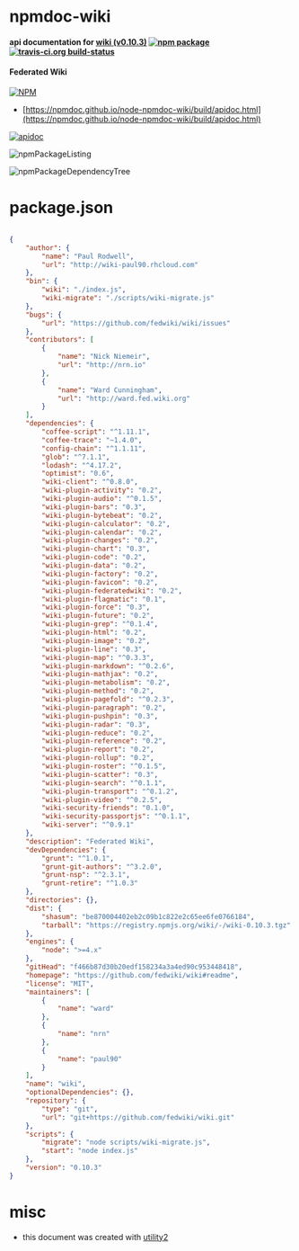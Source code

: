 # npmdoc-wiki

#### api documentation for  [wiki (v0.10.3)](https://github.com/fedwiki/wiki#readme)  [![npm package](https://img.shields.io/npm/v/npmdoc-wiki.svg?style=flat-square)](https://www.npmjs.org/package/npmdoc-wiki) [![travis-ci.org build-status](https://api.travis-ci.org/npmdoc/node-npmdoc-wiki.svg)](https://travis-ci.org/npmdoc/node-npmdoc-wiki)

#### Federated Wiki

[![NPM](https://nodei.co/npm/wiki.png?downloads=true&downloadRank=true&stars=true)](https://www.npmjs.com/package/wiki)

- [https://npmdoc.github.io/node-npmdoc-wiki/build/apidoc.html](https://npmdoc.github.io/node-npmdoc-wiki/build/apidoc.html)

[![apidoc](https://npmdoc.github.io/node-npmdoc-wiki/build/screenCapture.buildCi.browser.%252Ftmp%252Fbuild%252Fapidoc.html.png)](https://npmdoc.github.io/node-npmdoc-wiki/build/apidoc.html)

![npmPackageListing](https://npmdoc.github.io/node-npmdoc-wiki/build/screenCapture.npmPackageListing.svg)

![npmPackageDependencyTree](https://npmdoc.github.io/node-npmdoc-wiki/build/screenCapture.npmPackageDependencyTree.svg)



# package.json

```json

{
    "author": {
        "name": "Paul Rodwell",
        "url": "http://wiki-paul90.rhcloud.com"
    },
    "bin": {
        "wiki": "./index.js",
        "wiki-migrate": "./scripts/wiki-migrate.js"
    },
    "bugs": {
        "url": "https://github.com/fedwiki/wiki/issues"
    },
    "contributors": [
        {
            "name": "Nick Niemeir",
            "url": "http://nrn.io"
        },
        {
            "name": "Ward Cunningham",
            "url": "http://ward.fed.wiki.org"
        }
    ],
    "dependencies": {
        "coffee-script": "^1.11.1",
        "coffee-trace": "~1.4.0",
        "config-chain": "^1.1.11",
        "glob": "^7.1.1",
        "lodash": "^4.17.2",
        "optimist": "0.6",
        "wiki-client": "^0.8.0",
        "wiki-plugin-activity": "0.2",
        "wiki-plugin-audio": "^0.1.5",
        "wiki-plugin-bars": "0.3",
        "wiki-plugin-bytebeat": "0.2",
        "wiki-plugin-calculator": "0.2",
        "wiki-plugin-calendar": "0.2",
        "wiki-plugin-changes": "0.2",
        "wiki-plugin-chart": "0.3",
        "wiki-plugin-code": "0.2",
        "wiki-plugin-data": "0.2",
        "wiki-plugin-factory": "0.2",
        "wiki-plugin-favicon": "0.2",
        "wiki-plugin-federatedwiki": "0.2",
        "wiki-plugin-flagmatic": "0.1",
        "wiki-plugin-force": "0.3",
        "wiki-plugin-future": "0.2",
        "wiki-plugin-grep": "^0.1.4",
        "wiki-plugin-html": "0.2",
        "wiki-plugin-image": "0.2",
        "wiki-plugin-line": "0.3",
        "wiki-plugin-map": "^0.3.3",
        "wiki-plugin-markdown": "^0.2.6",
        "wiki-plugin-mathjax": "0.2",
        "wiki-plugin-metabolism": "0.2",
        "wiki-plugin-method": "0.2",
        "wiki-plugin-pagefold": "^0.2.3",
        "wiki-plugin-paragraph": "0.2",
        "wiki-plugin-pushpin": "0.3",
        "wiki-plugin-radar": "0.3",
        "wiki-plugin-reduce": "0.2",
        "wiki-plugin-reference": "0.2",
        "wiki-plugin-report": "0.2",
        "wiki-plugin-rollup": "0.2",
        "wiki-plugin-roster": "^0.1.5",
        "wiki-plugin-scatter": "0.3",
        "wiki-plugin-search": "^0.1.1",
        "wiki-plugin-transport": "^0.1.2",
        "wiki-plugin-video": "^0.2.5",
        "wiki-security-friends": "0.1.0",
        "wiki-security-passportjs": "^0.1.1",
        "wiki-server": "^0.9.1"
    },
    "description": "Federated Wiki",
    "devDependencies": {
        "grunt": "^1.0.1",
        "grunt-git-authors": "^3.2.0",
        "grunt-nsp": "^2.3.1",
        "grunt-retire": "^1.0.3"
    },
    "directories": {},
    "dist": {
        "shasum": "be870004402eb2c09b1c822e2c65ee6fe0766184",
        "tarball": "https://registry.npmjs.org/wiki/-/wiki-0.10.3.tgz"
    },
    "engines": {
        "node": ">=4.x"
    },
    "gitHead": "f466b87d30b20edf158234a3a4ed90c953448418",
    "homepage": "https://github.com/fedwiki/wiki#readme",
    "license": "MIT",
    "maintainers": [
        {
            "name": "ward"
        },
        {
            "name": "nrn"
        },
        {
            "name": "paul90"
        }
    ],
    "name": "wiki",
    "optionalDependencies": {},
    "repository": {
        "type": "git",
        "url": "git+https://github.com/fedwiki/wiki.git"
    },
    "scripts": {
        "migrate": "node scripts/wiki-migrate.js",
        "start": "node index.js"
    },
    "version": "0.10.3"
}
```



# misc
- this document was created with [utility2](https://github.com/kaizhu256/node-utility2)
